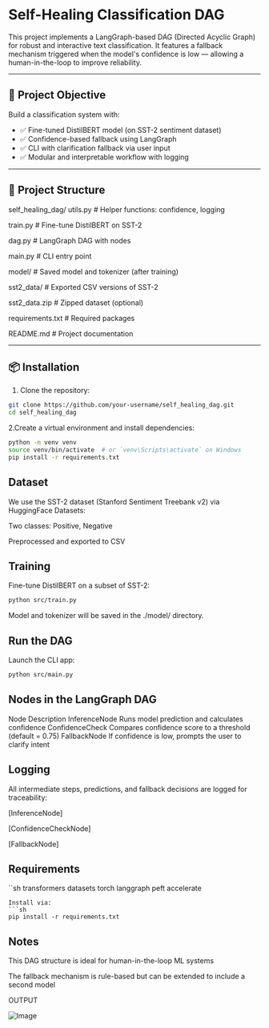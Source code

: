 # Self-Healing Classification DAG

This project implements a LangGraph-based DAG (Directed Acyclic Graph) for robust and interactive text classification. It features a fallback mechanism triggered when the model's confidence is low — allowing a human-in-the-loop to improve reliability.

---

## 🧠 Project Objective

Build a classification system with:

- ✅ Fine-tuned DistilBERT model (on SST-2 sentiment dataset)
- ✅ Confidence-based fallback using LangGraph
- ✅ CLI with clarification fallback via user input
- ✅ Modular and interpretable workflow with logging

---

## 🔧 Project Structure

self_healing_dag/
 utils.py # Helper functions: confidence, logging
 
 train.py # Fine-tune DistilBERT on SST-2
 
 dag.py # LangGraph DAG with nodes
 
 main.py # CLI entry point
 
 model/ # Saved model and tokenizer (after training)
 
 sst2_data/ # Exported CSV versions of SST-2
 
 sst2_data.zip # Zipped dataset (optional)
 
 requirements.txt # Required packages
 
 README.md # Project documentation


---

## 📦 Installation

1. Clone the repository:

```sh
git clone https://github.com/your-username/self_healing_dag.git
cd self_healing_dag
```
2.Create a virtual environment and install dependencies:
```sh
python -m venv venv
source venv/bin/activate  # or `venv\Scripts\activate` on Windows
pip install -r requirements.txt
```
## Dataset
We use the SST-2 dataset (Stanford Sentiment Treebank v2) via HuggingFace Datasets:

Two classes: Positive, Negative

Preprocessed and exported to CSV
## Training
Fine-tune DistilBERT on a subset of SST-2:
```sh
python src/train.py
```
Model and tokenizer will be saved in the ./model/ directory.

## Run the DAG
Launch the CLI app:
```sh
python src/main.py
```
## Nodes in the LangGraph DAG
Node	             Description
InferenceNode	     Runs model prediction and calculates confidence
ConfidenceCheck	   Compares confidence score to a threshold (default = 0.75)
FallbackNode	     If confidence is low, prompts the user to clarify intent

## Logging
All intermediate steps, predictions, and fallback decisions are logged for traceability:

[InferenceNode]

[ConfidenceCheckNode]

[FallbackNode]

## Requirements
``sh
transformers
datasets
torch
langgraph
peft
accelerate
```
Install via:
```sh
pip install -r requirements.txt
```
## Notes
This DAG structure is ideal for human-in-the-loop ML systems

The fallback mechanism is rule-based but can be extended to include a second model

OUTPUT

![Image](https://github.com/user-attachments/assets/4a2f6a2d-59e6-427a-87ab-23f1b7d66e18)

